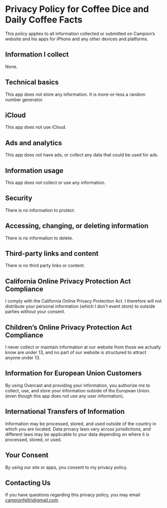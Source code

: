 # Privacy Policy for Coffee Dice and Daily Coffee Facts
This policy applies to all information collected or submitted on Campion’s website and his apps for iPhone and any other devices and platforms.

## Information I collect
None.

## Technical basics
This app does not store any information. It is more-or-less a random number generator.

## iCloud
This app does not use iCloud.

## Ads and analytics
This app does not have ads, or collect any data that could be used for ads.

## Information usage
This app does not collect or use any information.

## Security
There is no information to protect.

## Accessing, changing, or deleting information
There is no information to delete.

## Third-party links and content
There is no third party links or content.

## California Online Privacy Protection Act Compliance
I comply with the California Online Privacy Protection Act. I therefore will not distribute your personal information (which I don't event store) to outside parties without your consent.

## Children’s Online Privacy Protection Act Compliance
I never collect or maintain information at our website from those we actually know are under 13, and no part of our website is structured to attract anyone under 13.

## Information for European Union Customers
By using Overcast and providing your information, you authorize me to collect, use, and store your information outside of the European Union. (even though this app does not use any user information).

## International Transfers of Information
Information may be processed, stored, and used outside of the country in which you are located. Data privacy laws vary across jurisdictions, and different laws may be applicable to your data depending on where it is processed, stored, or used.

## Your Consent
By using our site or apps, you consent to my privacy policy.

## Contacting Us
If you have questions regarding this privacy policy, you may email campionfellin@gmail.com.
